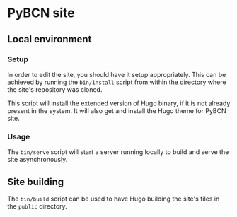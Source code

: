 # PyBCN site
## Local environment
### Setup

In order to edit the site, you should have it setup appropriately.
This can be achieved by running the `bin/install` script from within
the directory where the site's repository was cloned.

This script will install the extended version of Hugo binary, if it is
not already present in the system.  It will also get and install the
Hugo theme for PyBCN site.

### Usage

The `bin/serve` script will start a server running locally to build
and serve the site asynchronously.

## Site building

The `bin/build` script can be used to have Hugo building the site's
files in the `public` directory.
